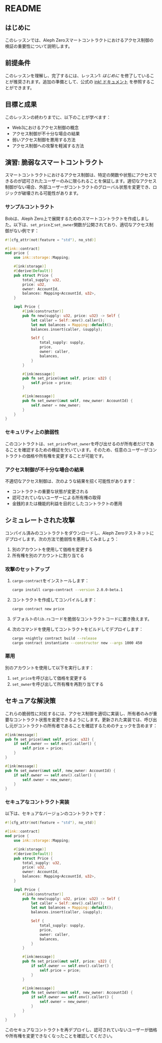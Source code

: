 # README

## はじめに

このレッスンでは、Aleph Zeroスマートコントラクトにおけるアクセス制御の検証の重要性について説明します。

## 前提条件

このレッスンを理解し、完了するには、レッスン1: *はじめに* を修了していることが推奨されます。追加の準備として、公式の [ink! ドキュメント](https://use.ink/) を参照することができます。

## 目標と成果

このレッスンの終わりまでに、以下のことが学べます：

- Web3におけるアクセス制御の概念
- アクセス制御が不十分な場合の結果
- 弱いアクセス制御を悪用する方法
- アクセス制御への攻撃を軽減する方法

## 演習: 脆弱なスマートコントラクト

スマートコントラクトにおけるアクセス制御は、特定の関数や状態にアクセスできるのが認可されたユーザーのみに限られることを保証します。適切なアクセス制御がない場合、外部ユーザーがコントラクトのグローバル状態を変更でき、ロジックが破壊される可能性があります。

### サンプルコントラクト

Bobは、Aleph Zero上で展開するためのスマートコントラクトを作成しました。以下は、`set_price`と`set_owner`関数が公開されており、適切なアクセス制御がない例です：

```rust
#![cfg_attr(not(feature = "std"), no_std)]

#[ink::contract]
mod price {
    use ink::storage::Mapping;

    #[ink(storage)]
    #[derive(Default)]
    pub struct Price {
        total_supply: u32,
        price: u32,
        owner: AccountId,
        balances: Mapping<AccountId, u32>,
    }

    impl Price {
        #[ink(constructor)]
        pub fn new(supply: u32, price: u32) -> Self {
            let caller = Self::env().caller();
            let mut balances = Mapping::default();
            balances.insert(caller, &supply);

            Self {
                total_supply: supply,
                price,
                owner: caller,
                balances,
            }
        }

        #[ink(message)]
        pub fn set_price(&mut self, price: u32) {
            self.price = price;
        }

        #[ink(message)]
        pub fn set_owner(&mut self, new_owner: AccountId) {
            self.owner = new_owner;
        }
    }
}
```

### セキュリティ上の脆弱性

このコントラクトは、`set_price`や`set_owner`を呼び出せるのが所有者だけであることを確認するための検証を欠いています。そのため、任意のユーザーがコントラクトの価格や所有権を変更することが可能です。

### アクセス制御が不十分な場合の結果

不適切なアクセス制御は、次のような結果を招く可能性があります：

- コントラクトの重要な状態が変更される
- 認可されていないユーザーによる所有権の取得
- 金銭的または機能的利益を目的としたコントラクトの悪用

## シミュレートされた攻撃

コンパイル済みのコントラクトをダウンロードし、Aleph Zeroテストネットにデプロイします。次の方法で脆弱性を悪用してみましょう：

1. 別のアカウントを使用して価格を変更する
2. 所有権を別のアカウントに割り当てる

### 攻撃のセットアップ

1. `cargo-contract`をインストールします：
   ```bash
   cargo install cargo-contract --version 2.0.0-beta.1
   ```
2. コントラクトを作成してコンパイルします：
   ```bash
   cargo contract new price
   ```
3. デフォルトの`lib.rs`コードを脆弱なコントラクトコードに置き換えます。

4. 次のコマンドを使用してコントラクトをビルドしてデプロイします：
   ```bash
   cargo +nightly contract build --release
   cargo contract instantiate --constructor new --args 1000 450
   ```

### 悪用

別のアカウントを使用して以下を実行します：

1. `set_price`を呼び出して価格を変更する
2. `set_owner`を呼び出して所有権を再割り当てする

## セキュアな解決策

これらの脆弱性に対処するには、アクセス制御を適切に実装し、所有者のみが重要なコントラクト状態を変更できるようにします。更新された実装では、呼び出し元がコントラクトの所有者であることを確認するためのチェックを含めます：

```rust
#[ink(message)]
pub fn set_price(&mut self, price: u32) {
    if self.owner == self.env().caller() {
        self.price = price;
    }
}

#[ink(message)]
pub fn set_owner(&mut self, new_owner: AccountId) {
    if self.owner == self.env().caller() {
        self.owner = new_owner;
    }
}
```

### セキュアなコントラクト実装

以下は、セキュアなバージョンのコントラクトです：

```rust
#![cfg_attr(not(feature = "std"), no_std)]

#[ink::contract]
mod price {
    use ink::storage::Mapping;

    #[ink(storage)]
    #[derive(Default)]
    pub struct Price {
        total_supply: u32,
        price: u32,
        owner: AccountId,
        balances: Mapping<AccountId, u32>,
    }

    impl Price {
        #[ink(constructor)]
        pub fn new(supply: u32, price: u32) -> Self {
            let caller = Self::env().caller();
            let mut balances = Mapping::default();
            balances.insert(caller, &supply);

            Self {
                total_supply: supply,
                price,
                owner: caller,
                balances,
            }
        }

        #[ink(message)]
        pub fn set_price(&mut self, price: u32) {
            if self.owner == self.env().caller() {
                self.price = price;
            }
        }

        #[ink(message)]
        pub fn set_owner(&mut self, new_owner: AccountId) {
            if self.owner == self.env().caller() {
                self.owner = new_owner;
            }
        }
    }
}
```

このセキュアなコントラクトを再デプロイし、認可されていないユーザーが価格や所有権を変更できなくなったことを確認してください。